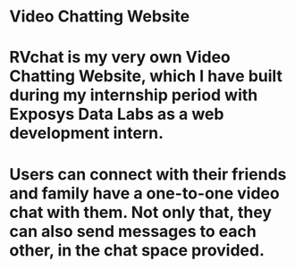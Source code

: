 # Video Chatting Website 
# RVchat is my very own Video Chatting Website, which I have built during my internship period with Exposys Data Labs as a web development intern. 
# Users can connect with their friends and family have a one-to-one video chat with them. Not only that, they can also send messages to each other, in the chat space provided.
